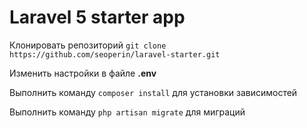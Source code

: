 # Laravel 5 starter app

Клонировать репозиторий `git clone https://github.com/seoperin/laravel-starter.git`

Изменить настройки в файле **.env**

Выполнить команду `composer install` для установки зависимостей

Выполнить команду `php artisan migrate` для миграций